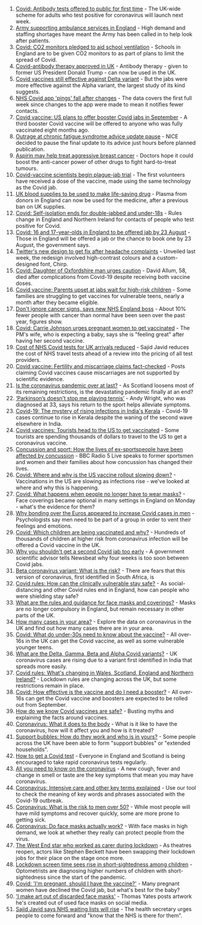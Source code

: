 1. [Covid: Antibody tests offered to public for first time](https://www.bbc.co.uk/news/uk-58293249) - The UK-wide scheme for adults who test positive for coronavirus will launch next week.
2. [Army supporting ambulance services in England](https://www.bbc.co.uk/news/health-58281665) - High demand and staffing shortages have meant the Army has been called in to help look after patients.
3. [Covid: CO2 monitors pledged to aid school ventilation](https://www.bbc.co.uk/news/education-58285359) - Schools in England are to be given CO2 monitors to as part of plans to limit the spread of Covid.
4. [Covid-antibody therapy approved in UK](https://www.bbc.co.uk/news/health-58281332) - Antibody therapy - given to former US President Donald Trump - can now be used in the UK.
5. [Covid vaccines still effective against Delta variant](https://www.bbc.co.uk/news/health-58257863) - But the jabs were more effective against the Alpha variant, the largest study of its kind suggests.
6. [NHS Covid app 'pings' fall after changes](https://www.bbc.co.uk/news/technology-58165482) - The data covers the first full week since changes to the app were made to mean it notifies fewer contacts.
7. [Covid vaccine: US plans to offer booster Covid jabs in September](https://www.bbc.co.uk/news/health-58261590) - A third booster Covid vaccine will be offered to anyone who was fully vaccinated eight months ago.
8. [Outrage at chronic fatigue syndrome advice update pause](https://www.bbc.co.uk/news/health-58241864) - NICE decided to pause the final update to its advice just hours before planned publication.
9. [Aspirin may help treat aggressive breast cancer](https://www.bbc.co.uk/news/health-58229082) - Doctors hope it could boost the anti-cancer power of other drugs to fight hard-to-treat tumours.
10. [Covid-vaccine scientists begin plague-jab trial](https://www.bbc.co.uk/news/health-58241858) - The first volunteers have received a dose of the vaccine, made using the same technology as the Covid jab.
11. [UK blood supplies to be used to make life-saving drug](https://www.bbc.co.uk/news/health-58229083) - Plasma from donors in England can now be used for the medicine, after a previous ban on UK supplies.
12. [Covid: Self-isolation ends for double-jabbed and under-18s](https://www.bbc.co.uk/news/uk-58226678) - Rules change in England and Northern Ireland for contacts of people who test positive for Covid.
13. [Covid: 16 and 17-year-olds in England to be offered jab by 23 August](https://www.bbc.co.uk/news/uk-58216017) - Those in England will be offered a jab or the chance to book one by 23 August, the government says.
14. [Twitter's new design to get fix after headache complaints](https://www.bbc.co.uk/news/technology-58232131) - Unveiled last week, the redesign involved high-contrast colours and a custom-designed font, Chirp.
15. [Covid: Daughter of Oxfordshire man urges caution](https://www.bbc.co.uk/news/uk-england-oxfordshire-58206368) - David Allum, 58, died after complications from Covid-19 despite receiving both vaccine doses.
16. [Covid vaccine: Parents upset at jabs wait for high-risk children](https://www.bbc.co.uk/news/health-58179302) - Some families are struggling to get vaccines for vulnerable teens, nearly a month after they became eligible.
17. [Don't ignore cancer signs, says new NHS England boss](https://www.bbc.co.uk/news/health-58199169) - About 10% fewer people with cancer than normal have been seen over the past year, figures show.
18. [Covid: Carrie Johnson urges pregnant women to get vaccinated](https://www.bbc.co.uk/news/uk-58215440) - The PM's wife, who is expecting a baby, says she is "feeling great" after having her second vaccine.
19. [Cost of NHS Covid tests for UK arrivals reduced](https://www.bbc.co.uk/news/business-58206517) - Sajid Javid reduces the cost of NHS travel tests ahead of a review into the pricing of all test providers.
20. [Covid vaccine: Fertility and miscarriage claims fact-checked](https://www.bbc.co.uk/news/health-57552527) - Posts claiming Covid vaccines cause miscarriages are not supported by scientific evidence.
21. [Is the coronavirus pandemic over at last?](https://www.bbc.co.uk/news/uk-scotland-58112939) - As Scotland loosens most of its remaining restrictions, is the devastating pandemic finally at an end?
22. [‘Parkinson’s doesn't stop me playing tennis’](https://www.bbc.co.uk/news/uk-england-nottinghamshire-58091757) - Andy Wright, who was diagnosed at 33, says his return to the sport helps alleviate symptoms.
23. [Covid-19: The mystery of rising infections in India's Kerala](https://www.bbc.co.uk/news/world-asia-india-58054124) - Covid-19 cases continue to rise in Kerala despite the waning of the second wave elsewhere in India.
24. [Covid vaccines: Tourists head to the US to get vaccinated](https://www.bbc.co.uk/news/world-us-canada-58004253) - Some tourists are spending thousands of dollars to travel to the US to get a coronavirus vaccine.
25. [Concussion and sport: How the lives of ex-sportspeople have been affected by concussion](https://www.bbc.co.uk/sport/57932622) - BBC Radio 5 Live speaks to former sportsmen and women and their families about how concussion has changed their lives.
26. [Covid: Where and why is the US vaccine rollout slowing down?](https://www.bbc.co.uk/news/57889961) - Vaccinations in the US are slowing as infections rise - we've looked at where and why this is happening.
27. [Covid: What happens when people no longer have to wear masks?](https://www.bbc.co.uk/news/health-57861677) - Face coverings became optional in many settings in England on Monday - what's the evidence for them?
28. [Why bonding over the Euros appeared to increase Covid cases in men](https://www.bbc.co.uk/news/health-58015593) - Psychologists say men need to be part of a group in order to vent their feelings and emotions.
29. [Covid: Which children are being vaccinated and why?](https://www.bbc.co.uk/news/health-57888429) - Hundreds of thousands of children at higher risk from coronavirus infection will be offered a Covid vaccine in the UK.
30. [Why you shouldn't get a second Covid jab too early](https://www.bbc.co.uk/news/newsbeat-57682233) - A government scientific advisor tells Newsbeat why four weeks is too soon between Covid jabs.
31. [Beta coronavirus variant: What is the risk?](https://www.bbc.co.uk/news/health-55534727) - There are fears that this version of coronavirus, first identified in South Africa, is
32. [Covid rules: How can the clinically vulnerable stay safe?](https://www.bbc.co.uk/news/health-51997151) - As social-distancing and other Covid rules end in England, how can people who were shielding stay safe?
33. [What are the rules and guidance for face masks and coverings?](https://www.bbc.co.uk/news/health-51205344) - Masks are no longer compulsory in England, but remain necessary in other parts of the UK.
34. [How many cases in your area?](https://www.bbc.co.uk/news/uk-51768274) - Explore the data on coronavirus in the UK and find out how many cases there are in your area.
35. [Covid: What do under-30s need to know about the vaccine?](https://www.bbc.co.uk/news/health-57273875) - All over-16s in the UK can get the Covid vaccine, as well as some vulnerable younger teens.
36. [What are the Delta, Gamma, Beta and Alpha Covid variants?](https://www.bbc.co.uk/news/health-55659820) - UK coronavirus cases are rising due to a variant first identified in India that spreads more easily.
37. [Covid rules: What's changing in Wales, Scotland, England and Northern Ireland?](https://www.bbc.co.uk/news/explainers-52530518) - Lockdown rules are changing across the UK, but some restrictions remain in place.
38. [Covid: How effective is the vaccine and do I need a booster?](https://www.bbc.co.uk/news/health-55045639) - All over-16s can get the Covid vaccine and boosters are expected to be rolled out from September.
39. [How do we know Covid vaccines are safe?](https://www.bbc.co.uk/news/health-55056016) - Busting myths and explaining the facts around vaccines.
40. [Coronavirus: What it does to the body](https://www.bbc.co.uk/news/health-51214864) - What is it like to have the coronavirus, how will it affect you and how is it treated?
41. [Support bubbles: How do they work and who is in yours?](https://www.bbc.co.uk/news/health-52637354) - Some people across the UK have been able to form "support bubbles" or "extended households".
42. [How to get a Covid test](https://www.bbc.co.uk/news/health-51943612) - Everyone in England and Scotland is being encouraged to take rapid coronavirus tests regularly.
43. [All you need to know on the coronavirus](https://www.bbc.co.uk/news/health-51048366) - A new cough, fever and change in smell or taste are the key symptoms that mean you may have coronavirus.
44. [Coronavirus: Intensive care and other key terms explained](https://www.bbc.co.uk/news/health-52182658) - Use our tool to check the meaning of key words and phrases associated with the Covid-19 outbreak.
45. [Coronavirus: What is the risk to men over 50?](https://www.bbc.co.uk/news/health-52197594) - While most people will have mild symptoms and recover quickly, some are more prone to getting sick.
46. [Coronavirus: Do face masks actually work?](https://www.bbc.co.uk/news/health-51881555) - With face masks in high demand, we look at whether they really can protect people from the virus.
47. [The West End star who worked as carer during lockdown](https://www.bbc.co.uk/news/entertainment-arts-58080453) - As theatres reopen, actors like Stephen Beckett have been swapping their lockdown jobs for their place on the stage once more.
48. [Lockdown screen time sees rise in short-sightedness among children](https://www.bbc.co.uk/news/health-58274916) - Optometrists are diagnosing higher numbers of children with short-sightedness since the start of the pandemic.
49. [Covid: 'I'm pregnant, should I have the vaccine?'](https://www.bbc.co.uk/news/uk-england-london-58089039) - Many pregnant women have declined the Covid jab, but what's best for the baby?
50. ['I make art out of discarded face masks'](https://www.bbc.co.uk/news/uk-england-nottinghamshire-58187835) - Thomas Yates posts artwork he's created out of used face masks on social media.
51. [Sajid Javid says NHS waiting lists will rise](https://www.bbc.co.uk/news/uk-politics-58188899) - The health secretary urges people to come forward and "know that the NHS is there for them".

